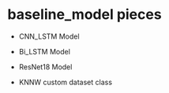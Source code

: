 # baseline_model pieces

* CNN_LSTM Model
* Bi_LSTM Model
* ResNet18 Model

* KNNW custom dataset class

